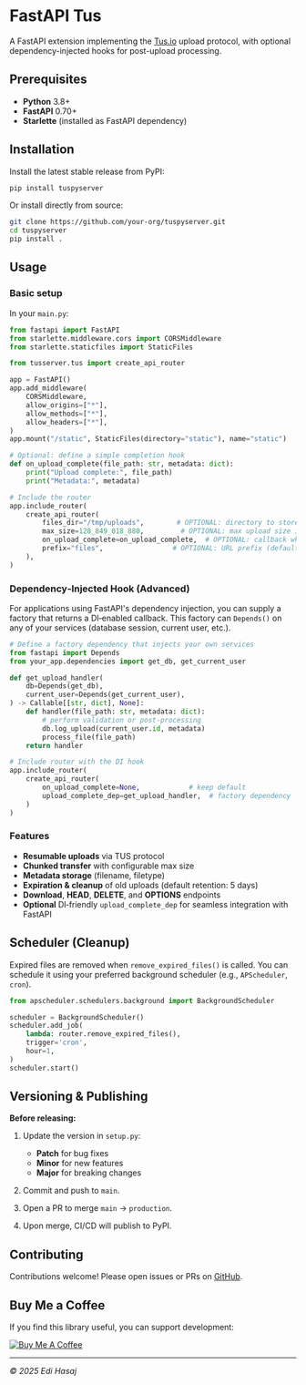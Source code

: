 # FastAPI Tus

A FastAPI extension implementing the [Tus.io](https://tus.io/) upload protocol, with optional dependency-injected hooks for post-upload processing.

## Prerequisites

* **Python** 3.8+
* **FastAPI** 0.70+
* **Starlette** (installed as FastAPI dependency)

## Installation

Install the latest stable release from PyPI:

```bash
pip install tuspyserver
```

Or install directly from source:

```bash
git clone https://github.com/your-org/tuspyserver.git
cd tuspyserver
pip install .
```

## Usage

### Basic setup

In your `main.py`:

```python
from fastapi import FastAPI
from starlette.middleware.cors import CORSMiddleware
from starlette.staticfiles import StaticFiles

from tusserver.tus import create_api_router

app = FastAPI()
app.add_middleware(
    CORSMiddleware,
    allow_origins=["*"],
    allow_methods=["*"],
    allow_headers=["*"],
)
app.mount("/static", StaticFiles(directory="static"), name="static")

# Optional: define a simple completion hook
def on_upload_complete(file_path: str, metadata: dict):
    print("Upload complete:", file_path)
    print("Metadata:", metadata)

# Include the router
app.include_router(
    create_api_router(
        files_dir="/tmp/uploads",        # OPTIONAL: directory to store files
        max_size=128_849_018_880,         # OPTIONAL: max upload size in bytes (~120GB)
        on_upload_complete=on_upload_complete,  # OPTIONAL: callback when upload finishes
        prefix="files",                 # OPTIONAL: URL prefix (default: 'files')
    ),
)
```

### Dependency‑Injected Hook (Advanced)

For applications using FastAPI's dependency injection, you can supply a factory that returns a DI‑enabled callback. This factory can `Depends()` on any of your services (database session, current user, etc.).

```python
# Define a factory dependency that injects your own services
from fastapi import Depends
from your_app.dependencies import get_db, get_current_user

def get_upload_handler(
    db=Depends(get_db),
    current_user=Depends(get_current_user),
) -> Callable[[str, dict], None]:
    def handler(file_path: str, metadata: dict):
        # perform validation or post-processing
        db.log_upload(current_user.id, metadata)
        process_file(file_path)
    return handler

# Include router with the DI hook
app.include_router(
    create_api_router(
        on_upload_complete=None,            # keep default
        upload_complete_dep=get_upload_handler,  # factory dependency
    )
)
```

### Features

* **Resumable uploads** via TUS protocol
* **Chunked transfer** with configurable max size
* **Metadata storage** (filename, filetype)
* **Expiration & cleanup** of old uploads (default retention: 5 days)
* **Download**, **HEAD**, **DELETE**, and **OPTIONS** endpoints
* **Optional** DI‑friendly `upload_complete_dep` for seamless integration with FastAPI

## Scheduler (Cleanup)

Expired files are removed when `remove_expired_files()` is called. You can schedule it using your preferred background scheduler (e.g., `APScheduler`, `cron`).

```python
from apscheduler.schedulers.background import BackgroundScheduler

scheduler = BackgroundScheduler()
scheduler.add_job(
    lambda: router.remove_expired_files(),
    trigger='cron',
    hour=1,
)
scheduler.start()
```

## Versioning & Publishing

**Before releasing:**

1. Update the version in `setup.py`:

   * **Patch** for bug fixes
   * **Minor** for new features
   * **Major** for breaking changes
2. Commit and push to `main`.
3. Open a PR to merge `main` → `production`.
4. Upon merge, CI/CD will publish to PyPI.

## Contributing

Contributions welcome! Please open issues or PRs on [GitHub](https://github.com/your-org/tuspyserver).

## Buy Me a Coffee

If you find this library useful, you can support development:

[![Buy Me A Coffee](https://cdn.buymeacoffee.com/buttons/v2/default-red.png)](https://www.buymeacoffee.com/edihasaj)

---

*© 2025 Edi Hasaj*
